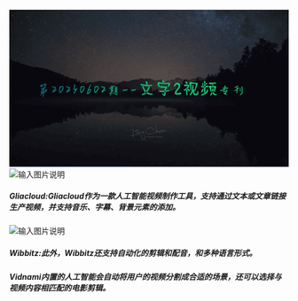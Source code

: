 ![输入图片说明](https://github.com/Hello-AIGC/test/blob/master/source/Video_2023-06-02_181845.gif?raw=true)
![输入图片说明](https://github.com/Hello-AIGC/test/blob/master/source/Video_2023-06-02_174921.gif?raw=true)
##### Gliacloud:Gliacloud作为一款人工智能视频制作工具，支持通过文本或文章链接生产视频，并支持音乐、字幕、背景元素的添加。
![输入图片说明](https://github.com/Hello-AIGC/test/blob/master/source/Video_2023-06-02_172557.gif?raw=true)
##### Wibbitz:此外，Wibbitz还支持自动化的剪辑和配音，和多种语言形式。
##### Vidnami内置的人工智能会自动将用户的视频分割成合适的场景，还可以选择与视频内容相匹配的电影剪辑。
